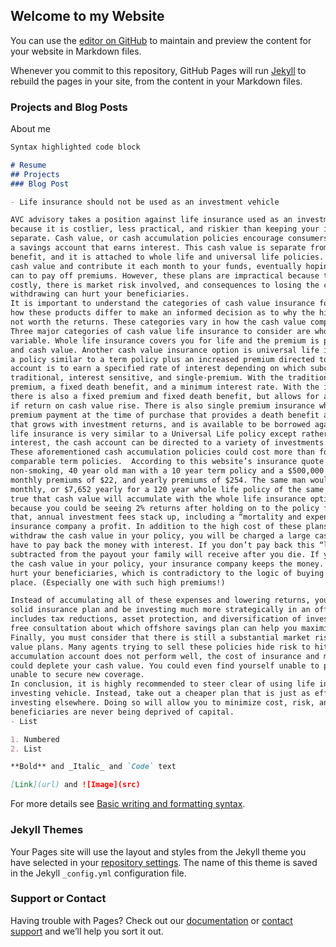 ## Welcome to my Website

You can use the [editor on GitHub](https://github.com/chanatepper/chanatepper.github.io/edit/main/index.md) to maintain and preview the content for your website in Markdown files.

Whenever you commit to this repository, GitHub Pages will run [Jekyll](https://jekyllrb.com/) to rebuild the pages in your site, from the content in your Markdown files.

### Projects and Blog Posts

About me

```markdown
Syntax highlighted code block

# Resume
## Projects
### Blog Post

- Life insurance should not be used as an investment vehicle

AVC advisory takes a position against life insurance used as an investment vehicle
because it is costlier, less practical, and riskier than keeping your insurance and savings plans
separate. Cash value, or cash accumulation policies encourage consumers to hold “cash value” in
a savings account that earns interest. This cash value is separate from face amount or death
benefit, and it is attached to whole life and universal life policies. You can borrow against your
cash value and contribute it each month to your funds, eventually hoping that your investment
can to pay off premiums. However, these plans are impractical because they are unnecessarily
costly, there is market risk involved, and consequences to losing the cash or dying before
withdrawing can hurt your beneficiaries.
It is important to understand the categories of cash value insurance for sale as well as
how these products differ to make an informed decision as to why the high premium costs are
not worth the returns. These categories vary in how the cash value component accumulates.
Three major categories of cash value life insurance to consider are whole, universal, and
variable. Whole life insurance covers you for life and the premium is paid in two parts: straight
and cash value. Another cash value insurance option is universal life insurance which consists of
a policy similar to a term policy plus an increased premium directed to a cash account. This cash
account is to earn a specified rate of interest depending on which subcategory you choose:
traditional, interest sensitive, and single-premium. With the traditional method, there is a fixed
premium, a fixed death benefit, and a minimum interest rate. With the interest-sensitive option,
there is also a fixed premium and fixed death benefit, but allows for an increase in death benefits
if return on cash value rise. There is also single premium insurance which consists of a single
premium payment at the time of purchase that provides a death benefit and a cash value account
that grows with investment returns, and is available to be borrowed against. Variable universal
life insurance is very similar to a Universal Life policy except rather than earning a rate of
interest, the cash account can be directed to a variety of investments such as mutual funds .
These aforementioned cash accumulation policies could cost more than four times
comparable term policies.  According to this website’s insurance quote calculator, a healthy,
non-smoking, 40 year old man with a 10 year term policy and a $500,000 face amount, will pay
monthly premiums of $22, and yearly premiums of $254. The same man would pay $670
monthly, or $7,652 yearly for a 120 year whole life policy of the same face amount. While it is
true that cash value will accumulate with the whole life insurance option, it is not worth the cost
because you could be seeing 2% returns after holding on to the policy for 15-20 years. On top of
that, annual investment fees stack up, including a “mortality and expense” charge to assure the
insurance company a profit. In addition to the high cost of these plans, if you would like to
withdraw the cash value in your policy, you will be charged a large cash surrender fee and will
have to pay back the money with interest. If you don’t pay back this “loan”, the amount will be
subtracted from the payout your family will receive after you die. If you die before you withdraw
the cash value in your policy, your insurance company keeps the money. These could severely
hurt your beneficiaries, which is contradictory to the logic of buying life insurance in the first
place. (Especially one with such high premiums!)

Instead of accumulating all of these expenses and lowering returns, you could have a
solid insurance plan and be investing much more strategically in an offshore savings plan which
includes tax reductions, asset protection, and diversification of investment. (Contact AVC for a
free consultation about which offshore savings plan can help you maximize your returns )
Finally, you must consider that there is still a substantial market risk involved with cash
value plans. Many agents trying to sell these policies hide risk to hit sales quotas. If your
accumulation account does not perform well, the cost of insurance and mortality risk charges
could deplete your cash value. You could even find yourself unable to pay your premium and
unable to secure new coverage.
In conclusion, it is highly recommended to steer clear of using life insurance as an
investing vehicle. Instead, take out a cheaper plan that is just as effective and conduct your
investing elsewhere. Doing so will allow you to minimize cost, risk, and ensure that your
beneficiaries are never being deprived of capital.
- List

1. Numbered
2. List

**Bold** and _Italic_ and `Code` text

[Link](url) and ![Image](src)
```

For more details see [Basic writing and formatting syntax](https://docs.github.com/en/github/writing-on-github/getting-started-with-writing-and-formatting-on-github/basic-writing-and-formatting-syntax).

### Jekyll Themes

Your Pages site will use the layout and styles from the Jekyll theme you have selected in your [repository settings](https://github.com/chanatepper/chanatepper.github.io/settings/pages). The name of this theme is saved in the Jekyll `_config.yml` configuration file.

### Support or Contact

Having trouble with Pages? Check out our [documentation](https://docs.github.com/categories/github-pages-basics/) or [contact support](https://support.github.com/contact) and we’ll help you sort it out.
